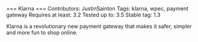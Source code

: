 === Klarna ===
Contributors: JustinSainton
Tags: klarna, wpec, payment gateway
Requires at least: 3.2
Tested up to: 3.5
Stable tag: 1.3

Klarna is a revolutionary new payment gateway that makes it safer, simpler and more fun to shop online.